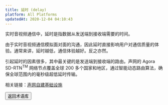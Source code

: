 ```yaml
---
title: 延时 (delay)
platform: All Platforms
updatedAt: 2020-12-04 04:10:43
---
```

实时音视频通信中，延时是指数据从发送端到接收端需要的时间。

由于实时音视频通信模拟面对面的沟通，因此延时直接影响用户对通信质量的体验。通常来讲，延时越低，通信体验越好。反之亦然。

引起延时的因素很多，其中最关键的是发送端到接收端的路由。声网的 Agora SD-RTN<sup>TM</sup> 网络节点覆盖全球 200 多个国家和地区，通过智能动态路由算法，确保全球范围内的毫秒级超低延时传输。

<div class="alert info">相关链接：<a href="https://docs.agora.io/cn/Agora%20Platform/agora_platform?platform=All%20Platforms#%E8%87%AA%E5%BB%BA%E5%9F%BA%E7%A1%80%E8%AE%BE%E6%96%BD">声网自建基础设施</a>
</div>

<a href="./terms"><button>返回术语库</button></a>